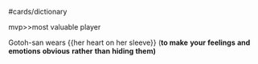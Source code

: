 #cards/dictionary 

mvp>>most valuable player <!--SR:!2024-01-21,3,252-->

Gotoh-san wears {{her heart on her sleeve}} (**to make** **your** **feelings** **and** **emotions** **obvious** **rather** **than** **hiding** **them)** <!--SR:!2024-01-19,4,270--> 